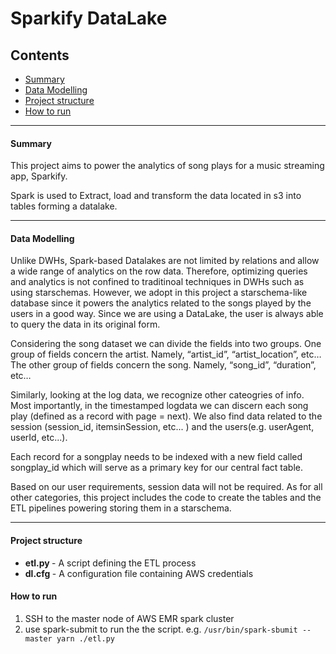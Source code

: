 # Sparkify DataLake


## Contents
* [Summary](#Summary)
* [Data Modelling](#Data-modelling)
* [Project structure](#Project-structure)
* [How to run](#How-to-run)
--------------------------------------------

#### Summary
This project aims to power the analytics of song plays for a music streaming app, Sparkify.

Spark is used to Extract, load and transform the data located in s3 into tables forming
a datalake.

--------------------------------------------
#### Data Modelling

Unlike DWHs, Spark-based Datalakes are not limited by relations and allow
a wide range of analytics on the row data. Therefore, optimizing
queries and analytics is not confined to traditinoal techniques in DWHs
such as using starschemas. However, we adopt in this project a starschema-like
database since it powers the analytics related to the songs played by
the users in a good way. Since we are using a DataLake, the user is always
able to query the data in its original form.


Considering the song dataset we can divide the fields into two groups. One group of fields concern the artist. Namely, 
“artist_id”, “artist_location”, etc… The other group of fields concern the song. Namely, “song_id”, “duration”, etc…

Similarly, looking at the log data, we recognize other cateogries of info. Most importantly, in the timestamped logdata 
we can discern each song play (defined as a record with page = next). We also find data related to the session 
(session_id, itemsinSession, etc... ) and the users(e.g. userAgent, userId, etc...).


Each record for a songplay needs to be indexed with a new field called songplay_id which will serve as a primary key for our central fact table.
 
Based on our user requirements, session data will not be required. As for all other categories, this project includes the code to create 
the tables and the ETL pipelines powering storing them in a starschema.

-------------------------
#### Project structure

* <b> etl.py </b> - A script defining the ETL process
* <b> dl.cfg </b> - A configuration file containing AWS credentials


#### How to run

1. SSH to the master node of AWS EMR spark cluster
2. use spark-submit to run the the script. e.g. 
`
/usr/bin/spark-sbumit --master yarn ./etl.py
`

